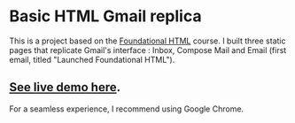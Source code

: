 # Basic HTML Gmail replica
This is a project based on the [Foundational HTML](http://www.foundationalhtml.com/) course. I built three static pages that replicate Gmail's interface : Inbox, Compose Mail and Email (first email, titled "Launched Foundational HTML").

## [See live demo here](http://my-basic-html-gmail.glitch.me/).
For a seamless experience, I recommend using Google Chrome.
